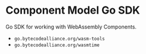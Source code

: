 # Component Model Go SDK

Go SDK for working with WebAssembly Components.

- `go.bytecodealliance.org/wasm-tools`
- `go.bytecodealliance.org/wasmtime`
